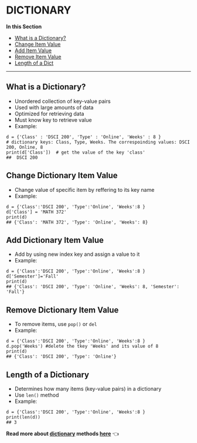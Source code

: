 # DICTIONARY
**In this Section**
- [What is a Dictionary?](#What-is-aDictionary?)
- [Change Item Value](#Change-Dictionary-Item-Value)
- [Add Item Value](#Add-Dictionary-Item-Value)
- [Remove Item Value](#Remove-Dictionary-Item-Value)
- [Length of a Dict](#Length-of-a-Dictionary)
---
## What is a Dictionary?
- Unordered collection of key-value pairs
- Used with large amounts of data
- Optimized for retrieving data
- Must know key to retrieve value
- Example:
~~~
d = {'Class' : 'DSCI 200', 'Type' : 'Online', 'Weeks' : 8 }  
# dictionary keys: Class, Type, Weeks. The correspoinding values: DSCI 200, Online, 8
print(d['Class'])  # get the value of the key 'class'
##  DSCI 200
~~~
	
## Change Dictionary Item Value
- Change value of specific item by reffering to its key name
- Example:
~~~
d = {'Class':'DSCI 200', 'Type':'Online', 'Weeks':8 } 
d['Class'] = 'MATH 372'
print(d) 
## {'Class': 'MATH 372', 'Type': 'Online', 'Weeks': 8}
~~~
	
## Add Dictionary Item Value
- Add by using new index key and assign a value to it
- Example:
~~~
d = {'Class':'DSCI 200', 'Type':'Online', 'Weeks':8 } 
d['Semester']='Fall'
print(d) 
## {'Class': 'DSCI 200', 'Type': 'Online', 'Weeks': 8, 'Semester': 'Fall'}
~~~
	
## Remove Dictionary Item Value
- To remove items, use `pop()` or `del`
- Example: 
~~~
d = {'Class':'DSCI 200', 'Type':'Online', 'Weeks':8 } 
d.pop('Weeks') #delete the tkey 'Weeks' and its value of 8
print(d) 
## {'Class': 'DSCI 200', 'Type': 'Online'}
~~~

## Length of a Dictionary
- Determines how many items (key-value pairs) in a dictionary
- Use `len()` method
- Example:
~~~
d = {'Class':'DSCI 200', 'Type':'Online', 'Weeks':8 } 
print(len(d))
## 3
~~~

**Read more about <u>dictionary</u> methods [here](https://www.w3schools.com/python/python_dictionaries.asp)** :point_left:
